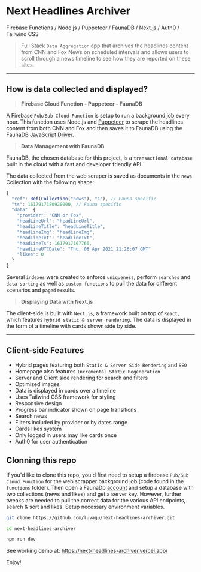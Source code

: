 # Next Headlines Archiver

Firebase Functions / Node.js / Puppeteer / FaunaDB / Next.js / Auth0 / Tailwind CSS

> Full Stack `Data Aggregation` app that archives the headlines content from CNN and Fox News on scheduled intervals and allows users to scroll through a news timeline to see how they are reported on these sites.

------

## How is data collected and displayed?

> **Firebase Cloud Function - Puppeteer - FaunaDB**

A Firebase `Pub/Sub Cloud Function` is setup to run a background job every hour. This function uses Node.js and [Puppeteer](https://pptr.dev/) to scrape the headlines content from both CNN and Fox and then saves it to FaunaDB using the [FaunaDB JavaScript Driver](https://github.com/fauna/faunadb-js).

> **Data Management with FaunaDB**

FaunaDB, the chosen database for this project, is a `transactional database` built in the cloud with a fast and developer friendly API.

The data collected from the web scraper is saved as documents in the `news` Collection with the following shape:

```js
{
  "ref": Ref(Collection("news"), "1"), // Fauna specific
  "ts": 1617917180920000, // Fauna specific
  "data": {
    "provider": "CNN or Fox",
    "headLineUrl": "headLineUrl",
    "headLineTitle": "headLineTitle",
    "headLineImg": "headLineImg",
    "headLineTxt": "headLineTxt",
    "headLineTs": 1617917167766,
    "headLineUTCDate": "Thu, 08 Apr 2021 21:26:07 GMT"
    "likes": 0
  }
}
```

Several `indexes` were created to enforce `uniqueness`, perform `searches` and `data sorting` as well as `custom functions` to pull the data for different scenarios and `paged` results.

> **Displaying Data with Next.js**

The client-side is built with `Next.js`, a framework built on top of `React`, which features `hybrid static & server rendering`. The data is displayed in the form of a timeline with cards shown side by side.

------

## Client-side Features

- Hybrid pages featuring both `Static & Server Side Rendering` and `SEO`
- Homepage also features `Incremental Static Regeneration`
- Server and Client side rendering for search and filters
- Optimized images
- Data is displayed in cards over a timeline
- Uses Tailwind CSS framework for styling
- Responsive design
- Progress bar indicator shown on page transitions
- Search news
- Filters included by provider or by dates range
- Cards likes system
- Only logged in users may like cards once
- Auth0 for user authentication

## Clonning this repo

If you'd like to clone this repo, you'd first need to setup a firebase `Pub/Sub Cloud Function` for the web scrapper background job (code found in the `functions` folder). Then open a FaunaDb [account](https://fauna.com/) and setup a database with two collections (news and likes) and get a server key. However, further tweaks are needed to pull the correct data for the various API endpoints, search & sort and likes. Setup necessary environment variables.

```bash
git clone https://github.com/luvagu/next-headlines-archiver.git

cd next-headlines-archiver

npm run dev
```

See working demo at: https://next-headlines-archiver.vercel.app/

Enjoy!
